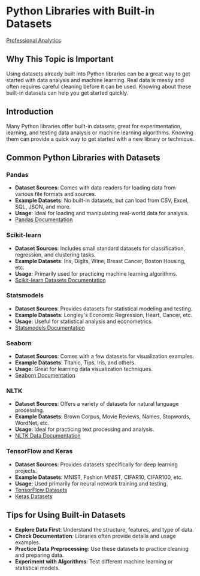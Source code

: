 # Python Libraries with Built-in Datasets

[Professional Analytics](https://github.com/denisecase/pro-analytics)

## Why This Topic is Important

Using datasets already built into Python libraries can be a great way to get started with data analysis and machine learning. Real data is messy and often requires careful cleaning before it can be used.
Knowing about these built-in datasets can help you get started quickly.

## Introduction

Many Python libraries offer built-in datasets, great for experimentation, learning, and testing data analysis or machine learning algorithms.
Knowing them can provide a quick way to get started with a new library or technique.

## Common Python Libraries with Datasets

### Pandas

- **Dataset Sources**: Comes with data readers for loading data from various file formats and sources.
- **Example Datasets**: No built-in datasets, but can load from CSV, Excel, SQL, JSON, and more.
- **Usage**: Ideal for loading and manipulating real-world data for analysis.
- [Pandas Documentation](https://pandas.pydata.org/docs/)

### Scikit-learn

- **Dataset Sources**: Includes small standard datasets for classification, regression, and clustering tasks.
- **Example Datasets**: Iris, Digits, Wine, Breast Cancer, Boston Housing, etc.
- **Usage**: Primarily used for practicing machine learning algorithms.
- [Scikit-learn Datasets Documentation](https://scikit-learn.org/stable/datasets.html)

### Statsmodels

- **Dataset Sources**: Provides datasets for statistical modeling and testing.
- **Example Datasets**: Longley's Economic Regression, Heart, Cancer, etc.
- **Usage**: Useful for statistical analysis and econometrics.
- [Statsmodels Documentation](https://www.statsmodels.org/stable/datasets/index.html)

### Seaborn

- **Dataset Sources**: Comes with a few datasets for visualization examples.
- **Example Datasets**: Titanic, Tips, Iris, and others.
- **Usage**: Great for learning data visualization techniques.
- [Seaborn Documentation](https://seaborn.pydata.org/generated/seaborn.load_dataset.html)

### NLTK

- **Dataset Sources**: Offers a variety of datasets for natural language processing.
- **Example Datasets**: Brown Corpus, Movie Reviews, Names, Stopwords, WordNet, etc.
- **Usage**: Ideal for practicing text processing and analysis.
- [NLTK Data Documentation](https://www.nltk.org/data.html)

### TensorFlow and Keras

- **Dataset Sources**: Provides datasets specifically for deep learning projects.
- **Example Datasets**: MNIST, Fashion MNIST, CIFAR10, CIFAR100, etc.
- **Usage**: Used primarily for neural network training and testing.
- [TensorFlow Datasets](https://www.tensorflow.org/datasets)
- [Keras Datasets](https://keras.io/api/datasets/)

## Tips for Using Built-in Datasets

- **Explore Data First**: Understand the structure, features, and type of data.
- **Check Documentation**: Libraries often provide details and usage examples.
- **Practice Data Preprocessing**: Use these datasets to practice cleaning and preparing data.
- **Experiment with Algorithms**: Test different machine learning or statistical models.
